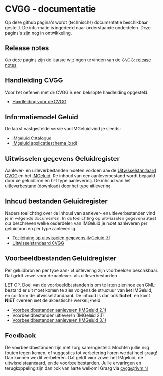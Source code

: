 # CVGG - documentatie
Op deze github pagina's wordt (technische) documentatie beschikbaar gesteld. De informatie is ingedeeld naar onderstaande onderdelen. Deze pagina's zijn nog in ontwikkeling. 

## Release notes
Op deze pagina zijn de laatste wijzingen te vinden van de CVGG: [release notes](https://github.com/rivm-syso/CVGG/blob/main/releasenotes/releasenotes.md)

## Handleiding CVGG
Voor het oefenen met de CVGG is een beknopte handleiding opgesteld.
- [Handleiding voor de CVGG](https://www.rivm.nl/cvgg/hoofdmenu-cvgg/handleiding)

## Informatiemodel Geluid
De laatst vastgestelde versie van IMGeluid vind je steeds:
- [IMgeluid Catalogus](https://docs.geostandaarden.nl/cvgg/img/ "IMgeluid Catalogus")
- [IMgeluid applicatieschema (xsd)](https://register.geostandaarden.nl/?url=img/index.html "IMgeluid applicatieschema (xsd)")

## Uitwisselen gegevens Geluidregister
Aanlever- en uitleverbestanden moeten voldoen aan de [Uitwisselstandaard CVGG](https://github.com/rivm-syso/CVGG/blob/main/documenten/Uitwisselstandaard%20Centrale%20Voorziening%20Geluidgegevens%200.6.pdf "[Uitwisselstandaard CVGG]") en het [IMGeluid](https://docs.geostandaarden.nl/cvgg/img/ "IMGeluid"). De inhoud van een aanleverbestand wordt bepaald door de geluidbron en het type aanlevering. De inhoud van het uitleverbestand (download) door het type uitlevering. 

## Inhoud bestanden Geluidregister
Nadere toelichting over de inhoud van aanlever- en uitleverbestanden vind je in volgende documenten. In de toelichting op uitwisselen gegevens staat o.a beschreven welke onderdelen van IMGeluid je moet aanleveren per geluidbron en per type aanlevering.

- [Toelichting op uitwisselen gegevens IMGeluid 3.1](https://github.com/rivm-syso/CVGG/blob/main/documenten/Toelichting%20op%20uitwisseling%20gegevens%20v0.5.pdf "Toelichting op uitwisselen gegevens")
- [Uitwisselstandaard CVGG](https://github.com/rivm-syso/CVGG/blob/main/documenten/Uitwisselstandaard%20Centrale%20Voorziening%20Geluidgegevens%200.6.pdf "Uitwisselstandaard CVGG")

## Voorbeeldbestanden Geluidregister
Per geluidbron en per type aan- of uitlevering zijn voorbeelden beschikbaar. Dat geldt zowel voor de aanlever- als uitleverbestanden. 

LET OP. Doel van de voorbeeldbestanden is om te laten zien hoe een GML-bestand er uit moet komen te zien volgens de structuur van het IMGeluid, en conform de uitwisselstandaard. De inhoud is dan ook **fictief**, en komt **NIET** overeen met de akoestische werkelijkheid.

- [Voorbeeldbestanden aanleveren (IMGeluid 2.1)](https://github.com/rivm-syso/CVGG/tree/main/voorbeeldbestanden/IMGeluid%202.1 "Voorbeeldbestanden aanleveren (IMGeluid 2.1)")
- [Voorbeeldbestanden uitleveren (IMGeluid 2.1)](https://github.com/rivm-syso/CVGG/tree/main/voorbeeldbestanden/IMGeluid%202.1 "Voorbeeldbestanden uitleveren (IMGeluid 2.1)")
- [Voorbeeldbestanden aanleveren (IMGeluid 3.1)](https://github.com/rivm-syso/CVGG/tree/main/voorbeeldbestanden/IMgeluid%203.1 "Voorbeeldbestanden aanleveren (IMGeluid 3.1)")

## Feedback
De voorbeeldbestanden zijn met zorg samengesteld. Mochten jullie nog fouten tegen komen, of suggesties tot verbetering horen we dat heel graag! Dan kunnen we dit verbeteren. Dat geldt voor zowel het IMgeluid, de uitwisselstaandaard, en de voorbeelbestanden. Jullie ervaringen en terugkoppeling zijn dan ook van harte welkom! Graag via cvgg@rivm.nl
